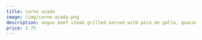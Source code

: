 ```yaml
---
title: carne asada
image: /img/carne-asada.png
description: angus beef steak grilled served with pico de gallo, guacamole, limes & red radishes
price: 3.75
---
```

